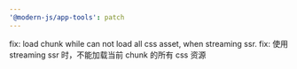 ```yaml
---
'@modern-js/app-tools': patch
---
```


fix: load chunk while can not load all css asset, when streaming ssr.
fix: 使用 streaming ssr 时，不能加载当前 chunk 的所有 css 资源
